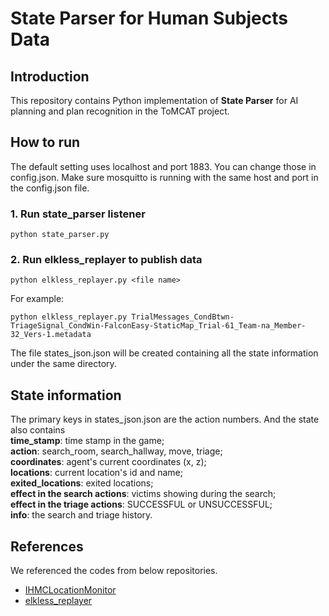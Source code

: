 # State Parser for Human Subjects Data

## Introduction

This repository contains Python implementation of **State Parser** for AI planning and plan recognition in the ToMCAT project.


<!-- /code_chunk_output -->


## How to run

The default setting uses localhost and port 1883. You can change those in config.json. Make sure mosquitto is running with the same host and port in the config.json file.

### 1. Run state_parser listener

~~~
python state_parser.py
~~~

### 2. Run elkless_replayer to publish data

~~~
python elkless_replayer.py <file name>
~~~

For example:

~~~
python elkless_replayer.py TrialMessages_CondBtwn-TriageSignal_CondWin-FalconEasy-StaticMap_Trial-61_Team-na_Member-32_Vers-1.metadata
~~~

The file states_json.json will be created containing all the state information under the same directory.

## State information

The primary keys in states_json.json are the action numbers. And the state also contains  
**time_stamp**: time stamp in the game;  
**action**: search_room, search_hallway, move, triage;  
**coordinates**: agent's current coordinates (x, z);  
**locations**: current location's id and name;  
**exited_locations**: exited locations;  
**effect in the search actions**: victims showing during the search;  
**effect in the triage actions**: SUCCESSFUL or UNSUCCESSFUL;  
**info**: the search and triage history.

## References

We referenced the codes from below repositories.

- [IHMCLocationMonitor](https://gitlab.asist.aptima.com/asist/testbed/-/blob/master/Agents/IHMCLocationMonitor/src/IHMCLocationMonitor.py)
- [elkless_replayer](https://github.com/ml4ai/tomcat/blob/master/tools/elkless_replayer)
